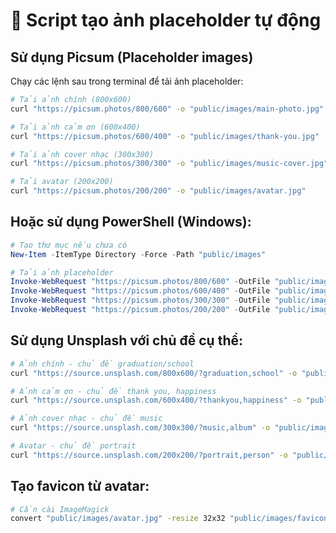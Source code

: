 # 🚀 Script tạo ảnh placeholder tự động

## Sử dụng Picsum (Placeholder images)

Chạy các lệnh sau trong terminal để tải ảnh placeholder:

```bash
# Tải ảnh chính (800x600)
curl "https://picsum.photos/800/600" -o "public/images/main-photo.jpg"

# Tải ảnh cảm ơn (600x400)  
curl "https://picsum.photos/600/400" -o "public/images/thank-you.jpg"

# Tải ảnh cover nhạc (300x300)
curl "https://picsum.photos/300/300" -o "public/images/music-cover.jpg"

# Tải avatar (200x200)
curl "https://picsum.photos/200/200" -o "public/images/avatar.jpg"
```

## Hoặc sử dụng PowerShell (Windows):

```powershell
# Tạo thư mục nếu chưa có
New-Item -ItemType Directory -Force -Path "public/images"

# Tải ảnh placeholder
Invoke-WebRequest "https://picsum.photos/800/600" -OutFile "public/images/main-photo.jpg"
Invoke-WebRequest "https://picsum.photos/600/400" -OutFile "public/images/thank-you.jpg"  
Invoke-WebRequest "https://picsum.photos/300/300" -OutFile "public/images/music-cover.jpg"
Invoke-WebRequest "https://picsum.photos/200/200" -OutFile "public/images/avatar.jpg"
```

## Sử dụng Unsplash với chủ đề cụ thể:

```bash
# Ảnh chính - chủ đề graduation/school
curl "https://source.unsplash.com/800x600/?graduation,school" -o "public/images/main-photo.jpg"

# Ảnh cảm ơn - chủ đề thank you, happiness
curl "https://source.unsplash.com/600x400/?thankyou,happiness" -o "public/images/thank-you.jpg"

# Ảnh cover nhạc - chủ đề music
curl "https://source.unsplash.com/300x300/?music,album" -o "public/images/music-cover.jpg"

# Avatar - chủ đề portrait
curl "https://source.unsplash.com/200x200/?portrait,person" -o "public/images/avatar.jpg"
```

## Tạo favicon từ avatar:
```bash
# Cần cài ImageMagick
convert "public/images/avatar.jpg" -resize 32x32 "public/images/favicon.ico"
```

